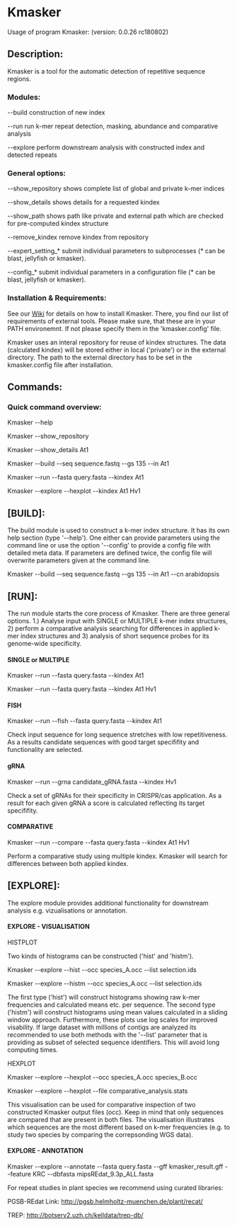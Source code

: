# Kmasker

Usage of program Kmasker:
 (version:  0.0.26 rc180802)

## Description:

Kmasker is a tool for the automatic detection of repetitive sequence regions.

### Modules:

 --build                 construction of new index
 
 --run                   run k-mer repeat detection, masking, abundance and comparative analysis
 
 --explore               perform downstream analysis with constructed index and detected repeats
 

### General options:

 --show_repository       shows complete list of global and private k-mer indices
 
 --show_details          shows details for a requested kindex
 
 --show_path             shows path like private and external path which are checked for pre-computed kindex structure
 
 --remove_kindex         remove kindex from repository
 
 --expert_setting_*      submit individual parameters to subprocesses (* can be blast, jellyfish or kmasker).
 
 --config_*              submit individual parameters in a configuration file (* can be blast, jellyfish or kmasker).


### Installation & Requirements:

See our [Wiki](https://github.com/tschmutzer/kmasker/wiki/01-Installation) for details on how to install Kmasker. There, you find our list of requirements of external tools. 
Please make sure, that these are in your PATH environemnt. If not please specify them in the 'kmasker.config' file.

Kmasker uses an interal repository for reuse of kindex structures. The data (calculated kindex) will be stored either in local ('private') or in the external directory. The path to the external directory has to be set in the kmasker.config file after installation.


## Commands:

### Quick command overview:

Kmasker --help

Kmasker --show_repository

Kmasker --show_details At1

Kmasker --build --seq sequence.fastq --gs 135 --in At1

Kmasker --run --fasta query.fasta --kindex At1

Kmasker --explore --hexplot --kindex At1 Hv1



## [BUILD]:

The build module is used to construct a k-mer index structure. It has its own help section (type '--help'). 
One either can provide parameters using the command line or use the option '--config' to provide a config file with detailed meta data. If parameters are defined twice, the config file will overwrite parameters given at the command line.

Kmasker --build --seq sequence.fastq --gs 135 --in At1 --cn arabidopsis



## [RUN]:

The run module starts the core process of Kmasker. There are three general options. 1.) Analyse input with SINGLE or MULTIPLE k-mer index structures, 2) perform a comparative analysis searching for differences in applied k-mer index structures and 3) analysis of short sequence probes for its genome-wide specificity.

#### SINGLE or MULTIPLE

Kmasker --run --fasta query.fasta --kindex At1

Kmasker --run --fasta query.fasta --kindex At1 Hv1

#### FISH

Kmasker --run --fish --fasta query.fasta --kindex At1

Check input sequence for long sequence stretches with low repetitiveness. As a results candidate sequences with good target specififity and functionality are selected.

#### gRNA

Kmasker --run --grna candidate_gRNA.fasta --kindex Hv1

Check a set of gRNAs for their specificity in CRISPR/cas application. As a result for each given gRNA a score is calculated reflecting its target specififity. 

#### COMPARATIVE

Kmasker --run --compare --fasta query.fasta --kindex At1 Hv1

Perform a comparative study using multiple kindex. Kmasker will search for differences between both applied kindex.


## [EXPLORE]:

The explore module provides additional functionality for downstream analysis e.g. vizualisations or annotation. 

#### EXPLORE - VISUALISATION


HISTPLOT

Two kinds of histograms can be constructed ('hist' and 'histm'). 

Kmasker --explore --hist --occ species_A.occ --list selection.ids

Kmasker --explore --histm --occ species_A.occ --list selection.ids

The first type ('hist') will construct histograms showing raw k-mer frequencies and calculated means etc. per sequence. The second type ('histm') will construct histograms using mean values calculated in a sliding window approach. Furthermore, these plots use log scales for improved visability. If large dataset with millions of contigs are analyzed its recommended to use both methods with the '--list' parameter that is providing as subset of selected sequence identifiers. This will avoid long computing times. 


HEXPLOT

Kmasker --explore --hexplot --occ species_A.occ species_B.occ

Kmasker --explore --hexplot --file comparative_analysis.stats

This visualisation can be used for comparative inspection of two constructed Kmasker output files (occ). Keep in mind that only sequences are compared that are present in both files. The visualisation illustrates which sequences are the most different based on k-mer frequencies (e.g. to study two species by comparing the correpsonding WGS data).



#### EXPLORE - ANNOTATION

Kmasker --explore --annotate --fasta query.fasta --gff kmasker_result.gff --feature KRC --dbfasta mipsREdat_9.3p_ALL.fasta

For repeat studies in plant species we recommend using curated libraries:

PGSB-REdat
Link: http://pgsb.helmholtz-muenchen.de/plant/recat/

TREP:
http://botserv2.uzh.ch/kelldata/trep-db/


